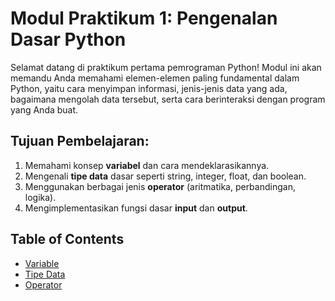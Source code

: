 # **Modul Praktikum 1: Pengenalan Dasar Python**

Selamat datang di praktikum pertama pemrograman Python\! Modul ini akan memandu Anda memahami elemen-elemen paling fundamental dalam Python, yaitu cara menyimpan informasi, jenis-jenis data yang ada, bagaimana mengolah data tersebut, serta cara berinteraksi dengan program yang Anda buat.

## **Tujuan Pembelajaran:**

1.  Memahami konsep **variabel** dan cara mendeklarasikannya.
2.  Mengenali **tipe data** dasar seperti string, integer, float, dan boolean.
3.  Menggunakan berbagai jenis **operator** (aritmatika, perbandingan, logika).
4.  Mengimplementasikan fungsi dasar **input** dan **output**.


## **Table of Contents**

- [Variable](/2-Pengenalan%20Dasar%20Python/1_Variable.md)
- [Tipe Data](/2-Pengenalan%20Dasar%20Python/2_TipeData.md)
- [Operator](/2-Pengenalan%20Dasar%20Python/3_Operator.md)